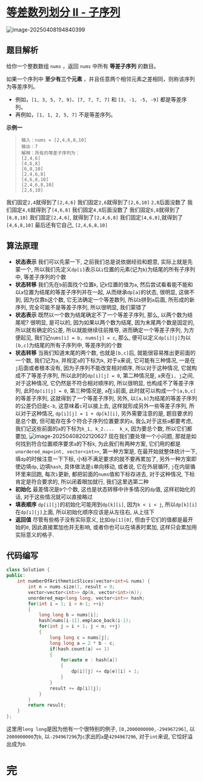 # [等差数列划分 II - 子序列](https://leetcode.cn/problems/arithmetic-slices-ii-subsequence)

![image-20250408194840399](https://md-wind.oss-cn-nanjing.aliyuncs.com/md/20250408194840533.png)

## 题目解析

给你一个整数数组 `nums` ，返回 `nums` 中所有 **等差子序列** 的数目。

如果一个序列中 **至少有三个元素** ，并且任意两个相邻元素之差相同，则称该序列为等差序列。

- 例如，`[1, 3, 5, 7, 9]`、`[7, 7, 7, 7]` 和 `[3, -1, -5, -9]` 都是等差序列。
- 再例如，`[1, 1, 2, 5, 7]` 不是等差序列。

**示例一**

>```
>输入：nums = [2,4,6,8,10]
>输出：7
>解释：所有的等差子序列为：
>[2,4,6]
>[4,6,8]
>[6,8,10]
>[2,4,6,8]
>[4,6,8,10]
>[2,4,6,8,10]
>[2,6,10]
>```

我们固定`2,4`就得到了`[2,4,6]`
我们固定`2,6`就得到了`[2,6,10]`
`2,8`后面没数了
我们固定`4,6`就得到了`[4,6,8]`
我们固定`4,8`后面没数了
我们固定`6,8`就得到了`[6,8,10]`
我们固定`[2,4,6]`, 就得到了`[2,4,6,8]`
我们固定`[4,6,8]`,就得到了`[4,6,8,10]`
最后还有它自己, `[2,4,6,8,10]`

## 算法原理

- **状态表示**
  我们可以先蒙一下, 之前我们总是说依据经验和题意, 实际上就是先蒙一个, 所以我们先定义`dp[i]`表示以`i`位置的元素(记为`b`)为结尾的所有子序列中, 等差子序列的个数
- **状态转移**
  我们先在`b`前面找个位置`k`, 记`k`位置的值为`a`, 然后尝试看看能不能和以`a`位置为结尾的等差子序列并在一起, 从而继承`dp[a]`的状态, 很明显, 这做不到, 因为仅靠`b`这个数, 它无法确定一个等差数列, 所以`b`拼到`a`后面, 所形成的新序列, 完全可能不是等差子序列, 所以很明显, 我们蒙错了
- **状态表示**
  既然以一个数为结尾确定不了一个等差子序列, 那么, 以两个数为结尾呢? 很明显, 是可以的, 因为如果以两个数为结尾, 因为末尾两个数是固定的, 所以就有确定的公差, 所以就能继续往前推导, 进而确定一个等差子序列, 为方便起见, 我们记`nums[i] = b, nums[j] = c`, 那么, 便可以定义`dp[i][j]`为以`[b,c]`为结尾的所有子序列中, 等差序列的个数
- **状态转移**
  当我们知道末尾的两个数, 也就是`[b,c]`后, 就能很容易推出更前面的一个数, 我们记为`a`, 并规定`a`的下标为`k`, 对于`a`来说, 它可能有三种情况, 一是在`j`后面或者根本没有, 因为子序列不能改变相对顺序, 所以对于这种情况, 它就构成不了等差子序列, 所以此时的`dp[i][j] = 0`, 第二种情况是, `a`夹在`i, j`之间, 对于这种情况, 它仍然是不符合相对顺序的, 所以很明显, 也构成不了等差子序列, 此时`dp[i][j] = 0`, 第三种情况是, `a`在`i`前面, 此时就可以构成一个`[a,b,c]`的等差子序列, 这就得到了一个等差子序列, 另外, 以`[a,b]`为结尾的等差子序列的公差仍旧是`c-b`, 这意味着`c`可以接上去, 这样就形成另外一些等差子序列, 所以对于这种情况, `dp[i][j] = 1 + dp[k][i]`, 另外需要注意的是, 题目要求的是总个数, 但可能存在多个符合子序列位置要求的`a`, 我么对于这些`a`都要考虑, 我们记这些前面的`a`的下标为`k_1, k_2....  k_x`, 因为要总个数, 所以它们都要加,
  ![image-20250408202120627](https://md-wind.oss-cn-nanjing.aliyuncs.com/md/20250408202120666.png)
  现在我们要处理一个小问题, 那就是如何找到符合位置顺序要求`a`的下标`k`, 为此我们有两种方案, 它们用的都是`unordered_map<int, vector<int>>`, 第一种方案是, 在最开始就整体统计一下, 填`dp`的时候注意一下下标, 小标不满足要求的就不要再累加了, 另外一种方案即使边填`dp`, 边填`hash`, 具体做法是`i`单向移动, 或者说, 它在外层循环, `j`在内层循环里来回跑, 每次`i`更新, 都把前面的`nums`值和下标存进去, 对于这种情况, 下标肯定是符合要求的, 所以闭着眼加就行, 我们这里选第二种
- **初始化**
  最差情况是`0`个个数, 这也是状态转移中许多情况的`dp`值, 这样初始化的话, 对于这些情况就可以直接略过
- **填表顺序**
  `dp[i][j]`的初始化可能用到`dp[k][i]`, 因为`k < i < j`, 所以`dp[k][i]`在`dp[i][j]`上面, 所以初始化顺序应该是从左往右, 从上往下
- **返回值**
  尽管有些格子没有实际意义, 比如`dp[1][0]`, 但由于它们的值都是最开始的`0`, 因此直接累加也并无影响, 或者你也可以在填表时累加, 这样只会累加用实际意义的格子.

## 代码编写

```cpp
class Solution {
public:
    int numberOfArithmeticSlices(vector<int>& nums) {
        int n = nums.size(), result = 0;
        vector<vector<int>> dp(n, vector<int>(n));
        unordered_map<long long, vector<int>> hash;
        for(int i = 1; i < n-1; ++i)
        {
            long long b = nums[i];
            hash[nums[i-1]].emplace_back(i-1);
            for(int j = i + 1; j < n; ++j)
            {
                long long c = nums[j];
                long long a = 2 * b - c;
                if(hash.count(a) == 1)
                {
                    for(auto e : hash[a])
                    {
                        dp[i][j] += dp[e][i] + 1;
                    }
                }
                result += dp[i][j];
            }
        }
        return result;
    }
};
```

这里用`long long`是因为他有一个很特别的例子, `[0,2000000000,-294967296]`, 以`2000000000`为`b`, 以`-294967296`为`c`求出的`a`是`4294967296`, 对于`int`来说, 它恰好溢出成为`0`.

# 完
